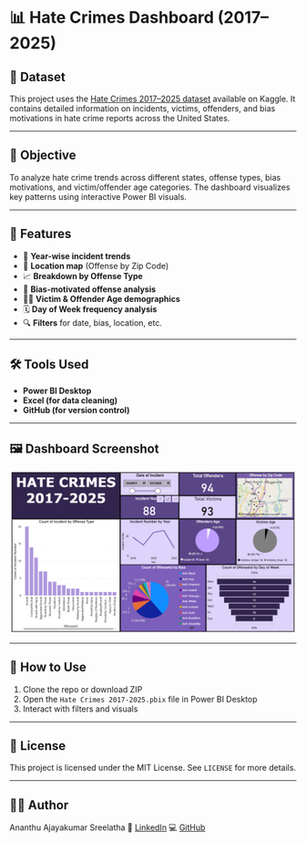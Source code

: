 # 📊 Hate Crimes Dashboard (2017–2025)

## 🧾 Dataset
This project uses the [Hate Crimes 2017–2025 dataset](https://www.kaggle.com/datasets/sonawanelalitsunil/hate-crimes-2017-2025) available on Kaggle. It contains detailed information on incidents, victims, offenders, and bias motivations in hate crime reports across the United States.

---

## 🎯 Objective
To analyze hate crime trends across different states, offense types, bias motivations, and victim/offender age categories. The dashboard visualizes key patterns using interactive Power BI visuals.

---

## 📌 Features
- 📅 **Year-wise incident trends**
- 📍 **Location map** (Offense by Zip Code)
- 📈 **Breakdown by Offense Type**
- 🎯 **Bias-motivated offense analysis**
- 🧑‍⚖️ **Victim & Offender Age demographics**
- 🗓️ **Day of Week frequency analysis**
- 🔍 **Filters** for date, bias, location, etc.

---

## 🛠️ Tools Used
- **Power BI Desktop**
- **Excel (for data cleaning)**
- **GitHub (for version control)**

---

## 🖼️ Dashboard Screenshot

![Dashboard Screenshot](Hatecrime.png)

---

## 📂 How to Use

1. Clone the repo or download ZIP
2. Open the `Hate Crimes 2017-2025.pbix` file in Power BI Desktop
3. Interact with filters and visuals

---

## 📄 License

This project is licensed under the MIT License. See `LICENSE` for more details.

---

## 🙋‍♀️ Author

Ananthu Ajayakumar Sreelatha 
🔗 [LinkedIn](https://www.linkedin.com/in/ananthu-ajayakumar-sreelatha-1a469b254/)
💻 [GitHub](https://github.com/Ananthu-Ajayakumar-Sreelatha)

